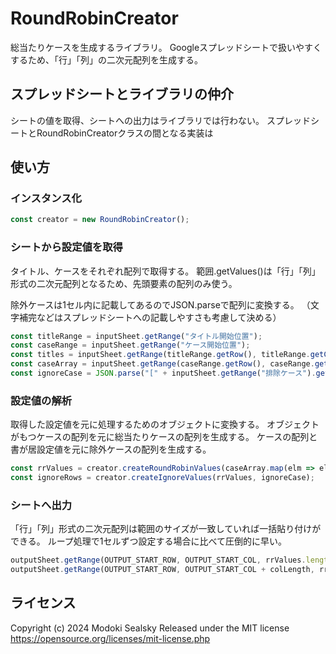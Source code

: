 # RoundRobinCreator

総当たりケースを生成するライブラリ。
Googleスプレッドシートで扱いやすくするため、「行」「列」の二次元配列を生成する。

## スプレッドシートとライブラリの仲介

シートの値を取得、シートへの出力はライブラリでは行わない。
スプレッドシートとRoundRobinCreatorクラスの間となる実装は

## 使い方

### インスタンス化

~~~javascript
const creator = new RoundRobinCreator();
~~~

### シートから設定値を取得

タイトル、ケースをそれぞれ配列で取得する。
範囲.getValues()は「行」「列」形式の二次元配列となるため、先頭要素の配列のみ使う。

除外ケースは1セル内に記載してあるのでJSON.parseで配列に変換する。
（文字補完などはスプレッドシートへの記載しやすさも考慮して決める）

~~~javascript
const titleRange = inputSheet.getRange("タイトル開始位置");
const caseRange = inputSheet.getRange("ケース開始位置");
const titles = inputSheet.getRange(titleRange.getRow(), titleRange.getColumn(), 1, inColLen).getValues()[0];
const caseArray = inputSheet.getRange(caseRange.getRow(), caseRange.getColumn(), 1, inColLen).getValues()[0];
const ignoreCase = JSON.parse("[" + inputSheet.getRange("排除ケース").getValue() + "]");
 ~~~

### 設定値の解析

取得した設定値を元に処理するためのオブジェクトに変換する。
オブジェクトがもつケースの配列を元に総当たりケースの配列を生成する。
ケースの配列と書が居設定値を元に除外ケースの配列を生成する。

~~~javascript
const rrValues = creator.createRoundRobinValues(caseArray.map(elm => elm.split("\n")));
const ignoreRows = creator.createIgnoreValues(rrValues, ignoreCase);
~~~

### シートへ出力

「行」「列」形式の二次元配列は範囲のサイズが一致していれば一括貼り付けができる。
ループ処理で1セルずつ設定する場合に比べて圧倒的に早い。

~~~javascript
outputSheet.getRange(OUTPUT_START_ROW, OUTPUT_START_COL, rrValues.length, colLength).setValues(rrValues);
outputSheet.getRange(OUTPUT_START_ROW, OUTPUT_START_COL + colLength, rrValues.length, 1).setValues(ignoreRows);
~~~

## ライセンス

Copyright (c) 2024 Modoki Sealsky
Released under the MIT license
https://opensource.org/licenses/mit-license.php